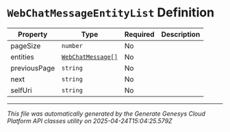 # `WebChatMessageEntityList` Definition

| Property | Type | Required | Description |
|----------|------|----------|-------------|
| pageSize | `number` | No |  |
| entities | [`WebChatMessage[]`](webchatmessage-definition.md) | No |  |
| previousPage | `string` | No |  |
| next | `string` | No |  |
| selfUri | `string` | No |  |

---

*This file was automatically generated by the Generate Genesys Cloud Platform API classes utility on 2025-04-24T15:04:25.579Z*